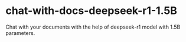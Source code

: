 # chat-with-docs-deepseek-r1-1.5B
Chat with your documents with the help of deepseek-r1 model with 1.5B parameters.
